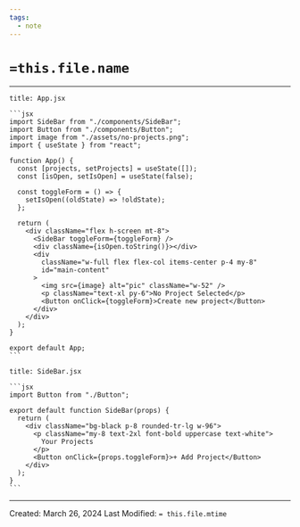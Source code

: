 ```yaml
---
tags:
  - note
---
```

# `=this.file.name`
---

````ad-code
title: App.jsx

```jsx
import SideBar from "./components/SideBar";
import Button from "./components/Button";
import image from "./assets/no-projects.png";
import { useState } from "react";

function App() {
  const [projects, setProjects] = useState([]);
  const [isOpen, setIsOpen] = useState(false);

  const toggleForm = () => {
    setIsOpen((oldState) => !oldState);
  };

  return (
    <div className="flex h-screen mt-8">
      <SideBar toggleForm={toggleForm} />
      <div className={isOpen.toString()}></div>
      <div
        className="w-full flex flex-col items-center p-4 my-8"
        id="main-content"
      >
        <img src={image} alt="pic" className="w-52" />
        <p className="text-xl py-6">No Project Selected</p>
        <Button onClick={toggleForm}>Create new project</Button>
      </div>
    </div>
  );
}

export default App;
```
````

````ad-code
title: SideBar.jsx

```jsx
import Button from "./Button";

export default function SideBar(props) {
  return (
    <div className="bg-black p-8 rounded-tr-lg w-96">
      <p className="my-8 text-2xl font-bold uppercase text-white">
        Your Projects
      </p>
      <Button onClick={props.toggleForm}>+ Add Project</Button>
    </div>
  );
}
```
````


---
Created: March 26, 2024
Last Modified: `= this.file.mtime`
